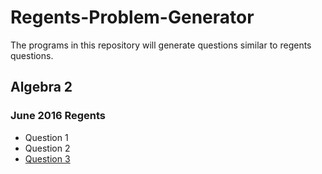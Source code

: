 # Regents-Problem-Generator
The programs in this repository will generate questions similar to regents questions.

## Algebra 2
### June 2016 Regents
* Question 1
* Question 2
* [Question 3](./Algebra2/June2016/question3.py)